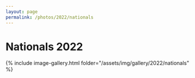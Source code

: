 ```yaml
---
layout: page
permalink: /photos/2022/nationals
---
```


# Nationals 2022

{% include image-gallery.html folder="/assets/img/gallery/2022/nationals" %}